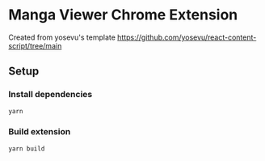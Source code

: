 # Manga Viewer Chrome Extension

Created from yosevu's template https://github.com/yosevu/react-content-script/tree/main

## Setup

### Install dependencies

```sh
yarn
```

### Build extension

```sh
yarn build
```

